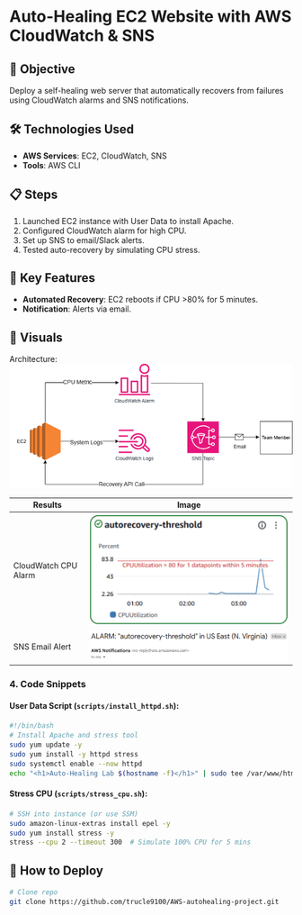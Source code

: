 # Auto-Healing EC2 Website with AWS CloudWatch & SNS

## 📌 Objective
Deploy a self-healing web server that automatically recovers from failures using CloudWatch alarms and SNS notifications.

## 🛠️ Technologies Used
- **AWS Services**: EC2, CloudWatch, SNS
- **Tools**: AWS CLI

## 📋 Steps
1. Launched EC2 instance with User Data to install Apache.
2. Configured CloudWatch alarm for high CPU.
3. Set up SNS to email/Slack alerts.
4. Tested auto-recovery by simulating CPU stress.

## 🎯 Key Features
- **Automated Recovery**: EC2 reboots if CPU >80% for 5 minutes.
- **Notification**: Alerts via email.


## 📸 Visuals
  Architecture:
![Architecture](diagrams/autohealing_project.drawio.png)

| Results | Image |
|-------------|-------|
| CloudWatch CPU Alarm | ![Alert](images/ThresholdAlarm.png) |
| SNS Email Alert | ![Alert](images/RecoveryEmail.png) |

### **4. Code Snippets**
#### **User Data Script** (`scripts/install_httpd.sh`):
```bash
#!/bin/bash
# Install Apache and stress tool
sudo yum update -y
sudo yum install -y httpd stress
sudo systemctl enable --now httpd
echo "<h1>Auto-Healing Lab $(hostname -f)</h1>" | sudo tee /var/www/html/index.html
```

#### **Stress CPU** (`scripts/stress_cpu.sh`):
```bash
# SSH into instance (or use SSM)
sudo amazon-linux-extras install epel -y
sudo yum install stress -y
stress --cpu 2 --timeout 300  # Simulate 100% CPU for 5 mins
```

## 🚀 How to Deploy
```bash
# Clone repo
git clone https://github.com/trucle9100/AWS-autohealing-project.git
